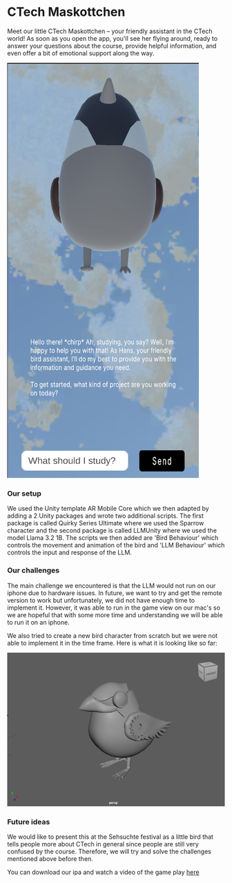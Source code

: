 # CTech Maskottchen

Meet our little CTech Maskottchen – your friendly assistant in the CTech world! As soon as you open the app, you'll see her flying around, ready to answer your questions about the course, provide helpful information, and even offer a bit of emotional support along the way.

![Bird Overview](./img/bird_1.png) 

### Our setup 

We used the Unity template AR Mobile Core which we then adapted by adding a 2 Unity packages and wrote two additional scripts. The first package is called Quirky Series Ultimate where we used the Sparrow character and the second package is called LLMUnity where we used the model Llama 3.2 1B. The scripts we then added are 'Bird Behaviour' which controls the movement and animation of the bird and 'LLM Behaviour' which controls the input and response of the LLM. 


### Our challenges

The main challenge we encountered is that the LLM would not run on our iphone due to hardware issues. In future, we want to try and get the remote version to work but unfortunately, we did not have enough time to implement it. However, it was able to run in the game view on our mac's so we are hopeful that with some more time and understanding we will be able to run it on an iphone. 

We also tried to create a new bird character from scratch but we were not able to implement it in the time frame. Here is what it is looking like so far: 

![Bird](./img/bird_2.png)


### Future ideas 

We would like to present this at the Sehsuchte festival as a little bird that tells people more about CTech in general since people are still very confused by the course. Therefore, we will try and solve the challenges mentioned above before then. 

You can download our ipa and watch a video of the game play [here](https://owncloud.gwdg.de/index.php/s/XH7IlIetF31rPEB) 






